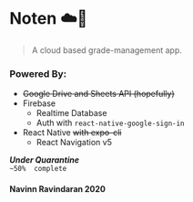 # Noten :cloud::pencil:
> A cloud based grade-management app. 

### Powered By:
- ~~Google Drive and Sheets API (hopefully)~~
- Firebase
  - Realtime Database
  - Auth with `react-native-google-sign-in`
- React Native ~~with expo-cli~~
  - React Navigation v5


**_Under Quarantine_**  
`~50%  complete`

#### Navinn Ravindaran 2020